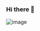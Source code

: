 ### Hi there 👋
![image](https://user-images.githubusercontent.com/62139508/127303932-159bda63-fd2f-408c-a6fd-c335fddd92a2.png)
<!--
Here are some ideas to get you started:

- 🔭 I’m currently working on university
- 🌱 I’m currently learning mobile app
- 👯 I’m looking to collaborate on ...
- 🤔 I’m looking for help with java
- 💬 Ask me about ...
- 📫 How to reach me: ...
- 😄 Pronouns: ...
- ⚡ Fun fact: ...
